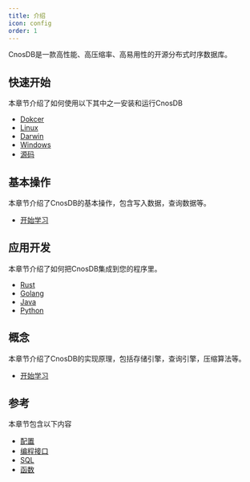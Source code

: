```yaml
---
title: 介绍
icon: config
order: 1
---
```


CnosDB是一款高性能、高压缩率、高易用性的开源分布式时序数据库。

## 快速开始

本章节介绍了如何使用以下其中之一安装和运行CnosDB

- [Dokcer](guide/quick_start.md#Docker)
- [Linux](guide/quick_start.md#Linux)
- [Darwin](guide/quick_start.md#Darwin)
- [Windows](guide/quick_start.md#Windows)
- [源码](guide/quick_start.md#从源码开始)

## 基本操作

本章节介绍了CnosDB的基本操作，包含写入数据，查询数据等。
- [开始学习](guide/QUICK_START.md#基本操作)

## 应用开发

本章节介绍了如何把CnosDB集成到您的程序里。
- [Rust](guide/application.md#Rust)
- [Golang](guide/application.md#Golang)
- [Java](guide/application.md#Java)
- [Python](guide/application.md#Python)

## 概念

本章节介绍了CnosDB的实现原理，包括存储引擎，查询引擎，压缩算法等。
- [开始学习](guide/concept.md)

## 参考

本章节包含以下内容
- [配置](guide/reference/config.md)
- [编程接口](guide/reference/api.md)
- [SQL](guide/reference/sql.md)
- [函数](guide/reference/function.md)
